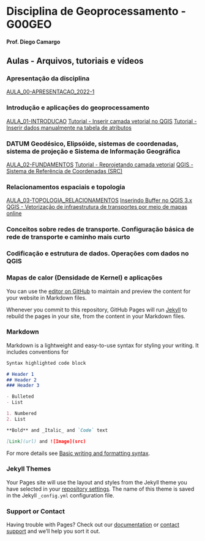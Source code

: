 # Disciplina de Geoprocessamento - G00GEO
#### Prof. Diego Camargo

## Aulas - Arquivos, tutoriais e vídeos
### Apresentação da disciplina
[AULA_00-APRESENTACAO_2022-1](https://github.com/d-camargo/geo/blob/ae8ab9ee8777a388afc4187ff6d8e66c022f9c7d/arquivos/AULA_00-APRESENTACAO_2022-1.pdf)

### Introdução e aplicações do geoprocessamento
[AULA_01-INTRODUCAO](https://github.com/d-camargo/geo/blob/65897db4e83f1ee69554438356894cc4922c1ffe/arquivos/AULA_01-INTRODUCAO.pdf)
[Tutorial - Inserir camada vetorial no QGIS](https://sway.office.com/VH2ndMKEzRpI45ii?ref=Link)
[Tutorial - Inserir dados manualmente na tabela de atributos](https://sway.office.com/gokwxb2FP3C4D7Lp?ref=Link)

### DATUM Geodésico, Elipsóide, sistemas de coordenadas, sistema de projeção e Sistema de Informação Geográfica
[AULA_02-FUNDAMENTOS](https://github.com/d-camargo/geo/blob/65897db4e83f1ee69554438356894cc4922c1ffe/arquivos/AULA_01-INTRODUCAO.pdf)
[Tutorial - Reprojetando camada vetorial](https://sway.office.com/kHHzvq2lQOFq3HSb?ref=Link)
[QGIS - Sistema de Referência de Coordenadas (SRC)](https://youtu.be/RhE2YUpkNMo)

### Relacionamentos espaciais e topologia
[AULA_03-TOPOLOGIA_RELACIONAMENTOS](https://github.com/d-camargo/geo/blob/65897db4e83f1ee69554438356894cc4922c1ffe/arquivos/AULA_03-TOPOLOGIA_RELACIONAMENTOS.pdf)
[Inserindo Buffer no QGIS 3.x](https://sway.office.com/d8RavoQJsuYDThEq?ref=Link)
[QGIS - Vetorização de infraestrutura de transportes por meio de mapas online](https://youtu.be/XwLkVBkKL8Q)

### Conceitos sobre redes de transporte. Configuração básica de rede de transporte e caminho mais curto
### Codificação e estrutura de dados. Operações com dados no QGIS
### Mapas de calor (Densidade de Kernel) e aplicações

You can use the [editor on GitHub](https://github.com/d-camargo/geo/edit/gh-pages/index.md) to maintain and preview the content for your website in Markdown files.

Whenever you commit to this repository, GitHub Pages will run [Jekyll](https://jekyllrb.com/) to rebuild the pages in your site, from the content in your Markdown files.

### Markdown

Markdown is a lightweight and easy-to-use syntax for styling your writing. It includes conventions for

```markdown
Syntax highlighted code block

# Header 1
## Header 2
### Header 3

- Bulleted
- List

1. Numbered
2. List

**Bold** and _Italic_ and `Code` text

[Link](url) and ![Image](src)
```

For more details see [Basic writing and formatting syntax](https://docs.github.com/en/github/writing-on-github/getting-started-with-writing-and-formatting-on-github/basic-writing-and-formatting-syntax).

### Jekyll Themes

Your Pages site will use the layout and styles from the Jekyll theme you have selected in your [repository settings](https://github.com/d-camargo/geo/settings/pages). The name of this theme is saved in the Jekyll `_config.yml` configuration file.

### Support or Contact

Having trouble with Pages? Check out our [documentation](https://docs.github.com/categories/github-pages-basics/) or [contact support](https://support.github.com/contact) and we’ll help you sort it out.
